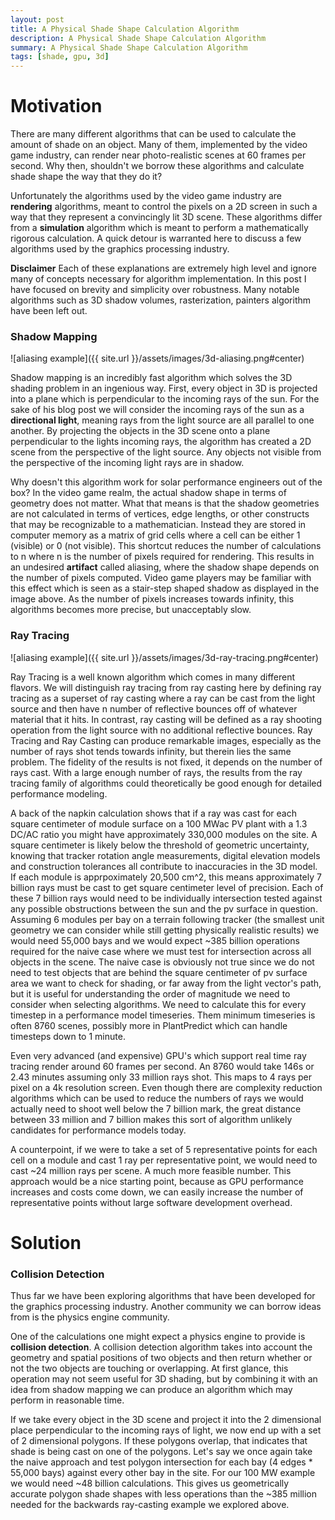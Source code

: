 ```yaml
---
layout: post
title: A Physical Shade Shape Calculation Algorithm
description: A Physical Shade Shape Calculation Algorithm
summary: A Physical Shade Shape Calculation Algorithm
tags: [shade, gpu, 3d]
---
```



# Motivation
There are many different algorithms that can be used to calculate the amount of shade on an object.  Many of them, implemented by the video game industry, can render near photo-realistic scenes at 60 frames per second.  Why then, shouldn't we borrow these algorithms and calculate shade shape the way that they do it?

Unfortunately the algorithms used by the video game industry are **rendering** algorithms, meant to control the pixels on a 2D screen in such a way that they represent a convincingly lit 3D scene.  These algorithms differ from a **simulation** algorithm which is meant to perform a mathematically rigorous calculation.  A quick detour is warranted here to discuss a few algorithms used by the graphics processing industry.

**Disclaimer** Each of these explanations are extremely high level and ignore many of concepts necessary for algorithm implementation.  In this post I have focused on brevity and simplicity over robustness.  Many notable algorithms such as 3D shadow volumes, rasterization, painters algorithm have been left out.

### Shadow Mapping

![aliasing example]({{ site.url }}/assets/images/3d-aliasing.png#center)

Shadow mapping is an incredibly fast algorithm which solves the 3D shading problem in an ingenious way.  First, every object in 3D is projected into a plane which is perpendicular to the incoming rays of the sun.  For the sake of his blog post we will consider the incoming rays of the sun as a **directional light**, meaning rays from the light source are all parallel to one another.  By projecting the objects in the 3D scene onto a plane perpendicular to the lights incoming rays, the algorithm has created a 2D scene from the perspective of the light source.  Any objects not visible from the perspective of the incoming light rays are in shadow.  

Why doesn't this algorithm work for solar performance engineers out of the box?  In the video game realm, the actual shadow shape in terms of geometry does not matter.  What that means is that the shadow geometries are not calculated in terms of vertices, edge lengths, or other constructs that may be recognizable to a mathematician.  Instead they are stored in computer memory as a matrix of grid cells where a cell can be either 1 (visible) or 0 (not visible).  This shortcut reduces the number of calculations to n where n is the number of pixels required for rendering.  This results in an undesired **artifact** called aliasing, where the shadow shape depends on the number of pixels computed.  Video game players may be familiar with this effect which is seen as a stair-step shaped shadow as displayed in the image above.  As the number of pixels increases towards infinity, this algorithms becomes more precise, but unacceptably slow.

### Ray Tracing

![aliasing example]({{ site.url }}/assets/images/3d-ray-tracing.png#center)

Ray Tracing is a well known algorithm which comes in many different flavors.  We will distinguish ray tracing from ray casting here by defining ray tracing as a superset of ray casting where a ray can be cast from the light source and then have n number of reflective bounces off of whatever material that it hits.  In contrast, ray casting will be defined as a ray shooting operation from the light source with no additional reflective bounces.  Ray Tracing and Ray Casting can produce remarkable images, especially as the number of rays shot tends towards infinity, but therein lies the same problem.  The fidelity of the results is not fixed, it depends on the number of rays cast.   With a large enough number of rays, the results from the ray tracing family of algorithms could theoretically be good enough for detailed performance modeling.

A back of the napkin calculation shows that if a ray was cast for each square centimeter of module surface on a 100 MWac PV plant with a 1.3 DC/AC ratio you might have approximately 330,000 modules on the site.  A square centimeter is likely below the threshold of geometric uncertainty, knowing that tracker rotation angle measurements, digital elevation models and construction tolerances all contribute to inaccuracies in the 3D model.  If each module is apprpoximately 20,500 cm^2, this means approximately 7 billion rays must be cast to get square centimeter level of precision.  Each of these 7 billion rays would need to be individually intersection tested against any possible obstructions between the sun and the pv surface in question.  Assuming 6 modules per bay on a terrain following tracker (the smallest unit geometry we can consider while still getting physically realistic results) we would need 55,000 bays and we would expect ~385 billion operations required for the naive case where we must test for intersection across all objects in the scene.  The naive case is obviously not true since we do not need to test objects that are behind the square centimeter of pv surface area we want to check for shading, or far away from the light vector's path, but it is useful for understanding the order of magnitude we need to consider when selecting algorithms.  We need to calculate this for every timestep in a performance model timeseries.  Them minimum timeseries is often 8760 scenes, possibly more in PlantPredict which can handle timesteps down to 1 minute.  

Even very advanced (and expensive) GPU's which support real time ray tracing render around 60 frames per second.  An 8760 would take 146s or 2.43 minutes assuming only 33 million rays shot.  This maps to 4 rays per pixel on a 4k resolution screen.  Even though there are complexity reduction algorithms which can be used to reduce the numbers of rays we would actually need to shoot well below the 7 billion mark, the great distance between 33 million and 7 billion makes this sort of algorithm unlikely candidates for performance models today.  

A counterpoint, if we were to take a set of 5 representative points for each cell on a module and cast 1 ray per representative point, we would need to cast ~24 million rays per scene.  A much more feasible number.  This approach would be a nice starting point, because as GPU performance increases and costs come down, we can easily increase the number of representative points without large software development overhead.

# Solution

### Collision Detection

Thus far we have been exploring algorithms that have been developed for the graphics processing industry.  Another community we can borrow ideas from is the physics engine community.

One of the calculations one might expect a physics engine to provide is **collision detection**.  A collision detection algorithm takes into account the geometry and spatial positions of two objects and then return whether or not the two objects are touching or overlapping.  At first glance, this operation may not seem useful for 3D shading, but by combining it with an idea from shadow mapping we can produce an algorithm which may perform in reasonable time.  

If we take every object in the 3D scene and project it into the 2 dimensional place perpendicular to the incoming rays of light, we now end up with a set of 2 dimensional polygons.  If these polygons overlap, that indicates that shade is being cast on one of the polygons.  Let's say we once again take the naive approach and test polygon intersection for each bay (4 edges * 55,000 bays) against every other bay in the site.  For our 100 MW example we would need ~48 billion calculations.  This gives us geometrically accurate polygon shade shapes with less operations than the ~385 million needed for the backwards ray-casting example we explored above.  

